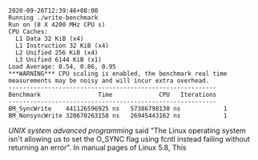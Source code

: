 ```shell
2020-09-26T12:39:46+08:00
Running ./write-benchmark
Run on (8 X 4200 MHz CPU s)
CPU Caches:
  L1 Data 32 KiB (x4)
  L1 Instruction 32 KiB (x4)
  L2 Unified 256 KiB (x4)
  L3 Unified 6144 KiB (x1)
Load Average: 0.54, 0.86, 0.95
***WARNING*** CPU scaling is enabled, the benchmark real time measurements may be noisy and will incur extra overhead.
----------------------------------------------------------
Benchmark                Time             CPU   Iterations
----------------------------------------------------------
BM_SyncWrite    441126596925 ns   57386798130 ns            1
BM_NonsyncWrite 320670263158 ns   26945443162 ns            1

```

*UNIX system advanced programming* said "The Linux operating system isn't allowing us to set the O_SYNC flag using fcntl instead failing without returning an error". In manual pages of Linux 5.8, This

